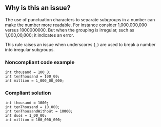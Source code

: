 ## Why is this an issue?

The use of punctuation characters to separate subgroups in a number can make the number more readable. For instance consider 1,000,000,000 versus
1000000000. But when the grouping is irregular, such as 1,000,00,000; it indicates an error.

This rule raises an issue when underscores (`_`) are used to break a number into irregular subgroups.

### Noncompliant code example

    int thousand = 100_0;
    int tenThousand = 100_00;
    int million = 1_000_00_000;

### Compliant solution

    int thousand = 1000;
    int tenThousand = 10_000;
    int tenThousandWithout = 10000;
    int duos = 1_00_00;
    int million = 100_000_000;